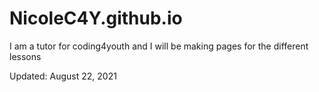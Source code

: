 # NicoleC4Y.github.io

I am a tutor for coding4youth and I will be making pages for the different lessons

Updated: August 22, 2021
